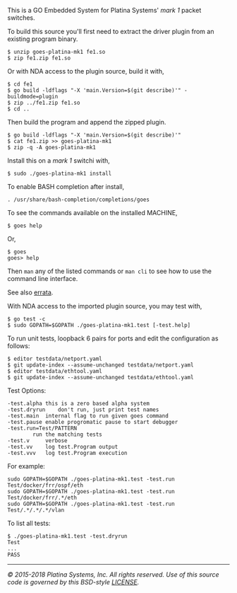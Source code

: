 This is a GO Embedded System for Platina Systems' *mark 1* packet switches.

To build this source you'll first need to extract the driver plugin from an
existing program binary.

```console
$ unzip goes-platina-mk1 fe1.so
$ zip fe1.zip fe1.so
```

Or with NDA access to the plugin source, build it with,

```console
$ cd fe1
$ go build -ldflags "-X 'main.Version=$(git describe)'" -buildmode=plugin
$ zip ../fe1.zip fe1.so
$ cd ..
```

Then build the program and append the zipped plugin.

```console
$ go build -ldflags "-X 'main.Version=$(git describe)'"
$ cat fe1.zip >> goes-platina-mk1
$ zip -q -A goes-platina-mk1
```

Install this on a *mark 1* switchi with,

```console
$ sudo ./goes-platina-mk1 install
```

To enable BASH completion after install,

```console
. /usr/share/bash-completion/completions/goes
```

To see the commands available on the installed MACHINE,

```console
$ goes help
```

Or,

```console
$ goes
goes> help
```

Then `man` any of the listed commands or `man cli` to see how to use the
command line interface.

See also [errata].

With NDA access to the imported plugin source, you may test with,

```console
$ go test -c
$ sudo GOPATH=$GOPATH ./goes-platina-mk1.test [-test.help]
```

To run unit tests, loopback 6 pairs for ports and edit the configuration
as follows:
```console
$ editor testdata/netport.yaml
$ git update-index --assume-unchanged testdata/netport.yaml
$ editor testdata/ethtool.yaml
$ git update-index --assume-unchanged testdata/ethtool.yaml
```

Test Options:

```console
-test.alpha	this is a zero based alpha system
-test.dryrun	don't run, just print test names
-test.main	internal flag to run given goes command
-test.pause	enable progromatic pause to start debugger
-test.run=Test/PATTERN
		run the matching tests
-test.v		verbose
-test.vv	log test.Program output
-test.vvv	log test.Program execution
```

For example:
```console
sudo GOPATH=$GOPATH ./goes-platina-mk1.test -test.run Test/docker/frr/ospf/eth
sudo GOPATH=$GOPATH ./goes-platina-mk1.test -test.run Test/docker/frr/.*/eth
sudo GOPATH=$GOPATH ./goes-platina-mk1.test -test.run Test/.*/.*/.*/vlan
```

To list all tests:
```console
$ ./goes-platina-mk1.test -test.dryrun
Test
...
PASS
```

---

*&copy; 2015-2018 Platina Systems, Inc. All rights reserved.
Use of this source code is governed by this BSD-style [LICENSE].*

[LICENSE]: LICENSE
[errata]: docs/Errata.md
